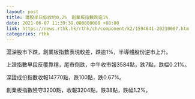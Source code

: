 ```yaml
---
layout: post
title: 滬股半日低收約0.2%　創業板指數跌逾1%
date: 2021-06-07 11:39:39.000000000 +08:00
link: https://news.rthk.hk/rthk/ch/component/k2/1594641-20210607.htm
categories: rthk
---
```


滬深股市下跌，創業板指數表現較差，跌逾1%，半導體股份逆市上升。

上證指數早段反覆靠穩，尾市倒跌，中午收市報3584點，跌7點，跌幅0.21%。

深證成份指數收報14770點，跌100點，跌0.67%。

創業板指數險守3200點，收報3204點，跌38點，跌幅1.2%。
